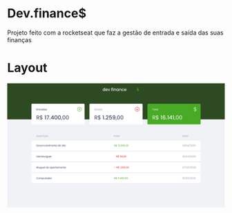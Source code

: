 # Dev.finance$
Projeto feito com a rocketseat que faz a gestão de entrada e saída das suas finanças

# Layout

![Alt text](./Início.png)